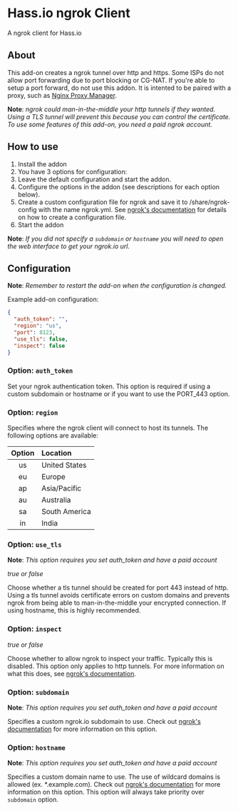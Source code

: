 
# Hass.io ngrok Client

A ngrok client for Hass.io

## About

This add-on creates a ngrok tunnel over http and https. Some ISPs do not allow port forwarding due to port blocking or CG-NAT. If you're able to setup a port forward, do not use this addon.
It is intented to be paired with a proxy, such as [Nginx Proxy Manager](https://github.com/hassio-addons/addon-nginx-proxy-manager).

**Note**: _ngrok could man-in-the-middle your http tunnels if they wanted. Using a TLS tunnel will prevent this because you can control the certificate. To use some features of this add-on, you need a paid ngrok account._

## How to use

1. Install the addon
2. You have 3 options for configuration:
  1. Leave the default configuration and start the addon. 
  2. Configure the options in the addon (see descriptions for each option below).
  3. Create a custom configuration file for ngrok and save it to /share/ngrok-config with the name ngrok.yml. See [ngrok's documentation](https://ngrok.com/docs#config-options) for details on how to create a configuration file.
3. Start the addon

**Note**: _If you did not specify a `subdomain` or `hostname` you will need to open the web interface to get your ngrok.io url._

## Configuration

**Note**: _Remember to restart the add-on when the configuration is changed._

Example add-on configuration:

```json
{
  "auth_token": "",
  "region": "us",
  "port": 8123,
  "use_tls": false,
  "inspect": false
}
```

### Option: `auth_token`

Set your ngrok authentication token. This option is required if using a custom subdomain or hostname or if you want to use the PORT_443 option.

### Option: `region`

Specifies where the ngrok client will connect to host its tunnels. The following options are available:

**Option** | **Location**
:---:|:---
us | United States
eu | Europe
ap | Asia/Pacific
au | Australia
sa | South America
in | India

### Option: `use_tls`

**Note**: _This option requires you set auth_token and have a paid account_

_true or false_

Choose whether a tls tunnel should be created for port 443 instead of http. Using a tls tunnel avoids certificate errors on custom domains and prevents ngrok from being able to man-in-the-middle your encrypted connection. If using hostname, this is highly recommended.

### Option: `inspect`

_true or false_

Choose whether to allow ngrok to inspect your traffic. Typically this is disabled. This option only applies to http tunnels. For more information on what this does, see [ngrok's documentation](https://ngrok.com/docs#getting-started-inspect).

### Option: `subdomain`

**Note**: _This option requires you set auth_token and have a paid account_

Specifies a custom ngrok.io subdomain to use. Check out [ngrok's documentation](https://ngrok.com/docs#http-subdomain) for more information on this option.

### Option: `hostname`

**Note**: _This option requires you set auth_token and have a paid account_

Specifies a custom domain name to use. The use of wildcard domains is allowed (ex. *.example.com). Check out [ngrok's documentation](https://ngrok.com/docs#http-custom-domains) for more information on this option. This option will always take priority over `subdomain` option.
